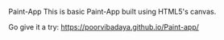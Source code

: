 Paint-App
This is basic Paint-App built using HTML5's canvas.

Go give it a try: 
https://poorvibadaya.github.io/Paint-app/
